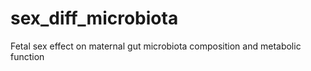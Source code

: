 # sex_diff_microbiota
Fetal sex effect on maternal gut microbiota composition and metabolic function
